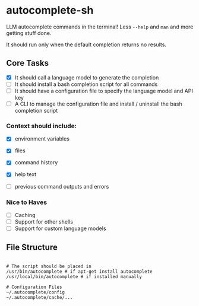# autocomplete-sh
LLM autocomplete commands in the terminal!  Less `--help` and `man` and more getting stuff done.

It should run only when the default completion returns no results.


## Core Tasks

- [x] It should call a language model to generate the completion
- [ ] It should install a bash completion script for all commands
- [ ] It should have a configuration file to specify the language model and API key
- [ ] A CLI to manage the configuration file and install / uninstall the bash completion script

### Context should include:
- [x] environment variables
- [x] files
- [x] command history
- [x] help text
- [ ] previous command outputs and errors


### Nice to Haves
- [ ] Caching
- [ ] Support for other shells
- [ ] Support for custom language models

## File Structure
```

# The script should be placed in
/usr/bin/autocomplete # if apt-get install autocomplete
/usr/local/bin/autocomplete # if installed manually

# Configuration Files
~/.autocomplete/config
~/.autocomplete/cache/...
```